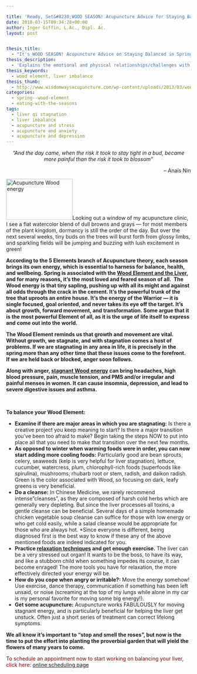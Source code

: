 ```yaml
---

title: 'Ready, Set&#8230;WOOD SEASON! Acupuncture Advice for Staying Balanced in Spring'
date: 2018-03-15T09:34:28+00:00
author: Inger Giffin, L.Ac., Dipl. Ac.
layout: post


thesis_title:
  - "It's WOOD SEASON! Acupuncture Advice on Staying Balanced in Spring"
thesis_description:
  - 'Explains the emotional and physical relationships/challenges with the Wood Element, and what we can do to stay balanced in spring/Wood Season. '
thesis_keywords:
  - wood element, liver imbalance
thesis_thumb:
  - http://www.wisdomwaysacupuncture.com/wp-content/uploads/2013/03/wood-energy-acupuncture.jpg
categories:
  - spring--wood-element
  - eating-with-the-seasons
tags:
  - liver qi stagnation
  - liver imbalance
  - acupuncture and stress
  - acupuncture and anxiety
  - acupuncture and depression
---
```

<p style="text-align: center;">
  <em>&#8220;And the day came, when the risk it took to stay tight in a bud, became more painful than the risk it took to blossom&#8221;</em>
</p>

<p style="text-align: right;">
  &#8211; Anaïs Nin
</p>

[<img class="alignleft size-thumbnail wp-image-1472" title="wood energy acupuncture" src="http://www.wisdomwaysacupuncture.com/wp-content/uploads/2013/03/wood-energy-acupuncture-150x93.jpg" alt="Acupuncture Wood energy" width="181" height="112" srcset="http://www.wisdomwaysacupuncture.com/wp-content/uploads/2013/03/wood-energy-acupuncture-150x93.jpg 150w, http://www.wisdomwaysacupuncture.com/wp-content/uploads/2013/03/wood-energy-acupuncture.jpg 284w" sizes="(max-width: 181px) 100vw, 181px" />](http://www.wisdomwaysacupuncture.com/wp-content/uploads/2013/03/wood-energy-acupuncture.jpg)Looking out a window of my acupuncture clinic, I see a flat watercolor blend of dull browns and grays &#8212; for most members of the plant kingdom, dormancy is still the order of the day. But over the next several weeks, tiny buds on the trees will burst forth from glossy limbs, and sparkling fields will be jumping and buzzing with lush excitement in green!

**According to the 5 Elements branch of Acupuncture theory, each season brings its own energy, which is essential to harness for balance, health, and wellbeing. Spring is associated with the [Wood Element and the Liver](http://www.wisdomwaysacupuncture.com/2018/05/10/the-wood-element-of-acupuncture-theory/), and for many reasons, it&#8217;s the most loved and feared season of all.  The Wood energy is that tiny sapling, pushing up with all its might and against all odds through the crack in the cement. It&#8217;s the powerful trunk of the tree that uproots an entire house. It&#8217;s the energy of the Warrior &#8212; it is single focused, goal oriented, and never takes its eye off the target. It&#8217;s about growth, forward movement, and transformation. Some argue that it is the most powerful Element of all, as it is the urge of life itself to express and come out into the world.**

**The Wood Element reminds us that growth and movement are vital. Without growth, we stagnate, and with stagnation comes a host of problems. If we are stagnating in any area in life, it is precisely in the spring more than any other time that these issues come to the forefront.  If we are held back or blocked, anger soon follows.**

**Along with anger, [stagnant Wood energy](http://www.wisdomwaysacupuncture.com/2018/03/30/do-you-feel-the-wood-energy-rising-already-tips-for-staying-sane-as-we-switch-from-winter-to-spring/) can bring headaches, high blood pressure, pain, muscle tension, and PMS and/or irregular and painful menses in women. It can cause insomnia, depression, and lead to severe digestive issues and asthma.**

&nbsp;

**To balance your Wood Element:**

  * **Examine if there are major areas in which you are stagnating:** Is there a creative project you keep meaning to start? Is there a major transition you&#8217;ve been too afraid to make? Begin taking the steps NOW to put into place all that you need to make that transition over the next few months.
  * **As opposed to winter when warming foods were in order, you can now start adding more cooling foods:** Particularly good are bean sprouts, celery, seaweeds (kelp is very helpful for liver stagnation), lettuce, cucumber, watercress, plum, chlorophyll-rich foods (superfoods like spirulina), mushrooms, rhubarb root or stem, radish, and daikon radish. Green is the color associated with Wood, so focusing on dark, leafy greens is very beneficial.
  * **Do a cleanse:** In Chinese Medicine, we rarely recommend intense&#8221;cleanses&#8221;, as they are composed of harsh cold herbs which are generally very depleting. But since the liver processes all toxins, a gentle cleanse can be beneficial. Several days of a simple homemade chicken vegetable soup cleanse can suffice for those with low energy or who get cold easily, while a salad cleanse would be appropriate for those who are always hot. *Since everyone is different, being diagnosed first is the best way to know if these any of the above mentioned foods are indeed indicated for you.
  * **Practice [relaxation techniques](http://www.wisdomwaysacupuncture.com/2014/02/14/cellular-changes-meditation-matters-keeping-liver-happy/) and get enough exercise.** The liver can be a very stressed out organ! It wants to be the boss, to have its way, and like a stubborn child when something impedes its course, it can become enraged! The more tools you have for relaxation, the more effectively directed your energy will be.
  * **How do you cope when angry or irritable?:** Move the energy somehow! Use exercise, dance therapy, communication if something has been left unsaid, or noise (screaming at the top of my lungs while alone in my car is my personal favorite for moving some big energy!).
  * **Get some acupuncture:** Acupuncture works FABULOUSLY for moving stagnant energy, and is particularly beneficial for helping the liver get unstuck. Often just a short series of treatment can correct lifelong symptoms.

**We all know it&#8217;s important to &#8220;stop and smell the roses&#8221;, but now is the time to put the effort into planting the proverbial garden that will yield the flowers of many years to come.**

<span style="color: #800000;">To schedule an appointment now to start working on balancing your liver, click here</span>: [online scheduling page](http://www.wisdomwaysacupuncture.com/acupuncture-appointment-scheduling/ "Online Acupuncture Scheduling")